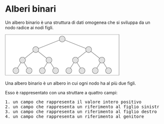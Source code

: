 # Alberi binari

Un albero binario è una struttura di dati omogenea che si sviluppa da un nodo radice ai nodi figli.


![Albero binario](https://github.com/mariocuomo/Algoritmi-e-strutture-di-dati/blob/master/alberi/alberi%20binari/alberi%20binari.png)

Una albero binario è un albero in cui ogni nodo ha al più due figli.

Esso è rappresentato con una struttare a quattro campi:
<pre>
1. un campo che rappresenta il valore intero positivo
2. un campo che rappresenta un riferimento al figlio sinistro
3. un campo che rappresenta un riferimento al figlio destro
4. un campo che rappresenta un riferimento al genitore
</pre>

